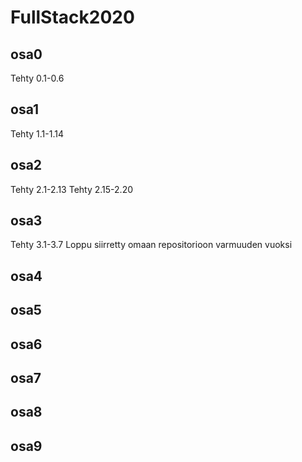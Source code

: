 # FullStack2020

<h2>osa0</h2>
    Tehty 0.1-0.6
<h2>osa1</h2>
    Tehty 1.1-1.14
<h2>osa2</h2>
    Tehty 2.1-2.13
    Tehty 2.15-2.20
<h2>osa3</h2>
    Tehty 3.1-3.7
    Loppu siirretty omaan repositorioon varmuuden vuoksi
<h2>osa4</h2>
<h2>osa5</h2>
<h2>osa6</h2>
<h2>osa7</h2>
<h2>osa8</h2>
<h2>osa9</h2>